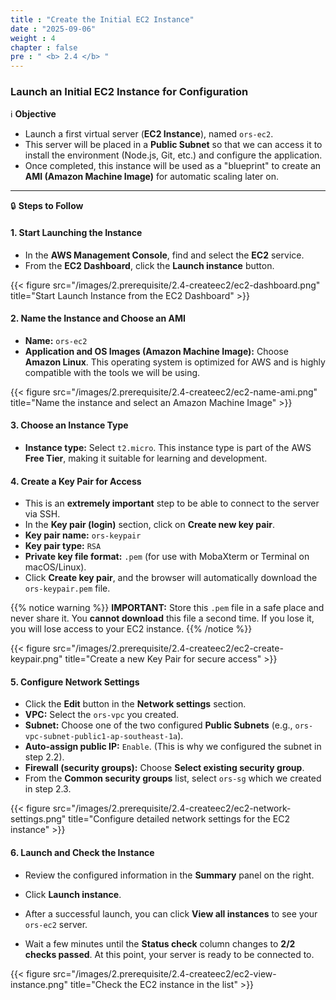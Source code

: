 ```yaml
---
title : "Create the Initial EC2 Instance"
date : "2025-09-06"
weight : 4
chapter : false
pre : " <b> 2.4 </b> "
---
```


### Launch an Initial EC2 Instance for Configuration

ℹ️ **Objective**

*   Launch a first virtual server (**EC2 Instance**), named `ors-ec2`.
*   This server will be placed in a **Public Subnet** so that we can access it to install the environment (Node.js, Git, etc.) and configure the application.
*   Once completed, this instance will be used as a "blueprint" to create an **AMI (Amazon Machine Image)** for automatic scaling later on.

---

🔒 **Steps to Follow**

#### **1. Start Launching the Instance**

*   In the **AWS Management Console**, find and select the **EC2** service.
*   From the **EC2 Dashboard**, click the **Launch instance** button.

{{< figure src="/images/2.prerequisite/2.4-createec2/ec2-dashboard.png" title="Start Launch Instance from the EC2 Dashboard" >}}

#### **2. Name the Instance and Choose an AMI**

*   **Name:** `ors-ec2`
*   **Application and OS Images (Amazon Machine Image):** Choose **Amazon Linux**. This operating system is optimized for AWS and is highly compatible with the tools we will be using.

{{< figure src="/images/2.prerequisite/2.4-createec2/ec2-name-ami.png" title="Name the instance and select an Amazon Machine Image" >}}

#### **3. Choose an Instance Type**

*   **Instance type:** Select `t2.micro`. This instance type is part of the AWS **Free Tier**, making it suitable for learning and development.

#### **4. Create a Key Pair for Access**

*   This is an **extremely important** step to be able to connect to the server via SSH.
*   In the **Key pair (login)** section, click on **Create new key pair**.
*   **Key pair name:** `ors-keypair`
*   **Key pair type:** `RSA`
*   **Private key file format:** `.pem` (for use with MobaXterm or Terminal on macOS/Linux).
*   Click **Create key pair**, and the browser will automatically download the `ors-keypair.pem` file.

{{% notice warning %}}
**IMPORTANT:** Store this `.pem` file in a safe place and never share it. You **cannot download** this file a second time. If you lose it, you will lose access to your EC2 instance.
{{% /notice %}}

{{< figure src="/images/2.prerequisite/2.4-createec2/ec2-create-keypair.png" title="Create a new Key Pair for secure access" >}}

#### **5. Configure Network Settings**

*   Click the **Edit** button in the **Network settings** section.
*   **VPC:** Select the `ors-vpc` you created.
*   **Subnet:** Choose one of the two configured **Public Subnets** (e.g., `ors-vpc-subnet-public1-ap-southeast-1a`).
*   **Auto-assign public IP:** `Enable`. (This is why we configured the subnet in step 2.2).
*   **Firewall (security groups):** Choose **Select existing security group**.
*   From the **Common security groups** list, select `ors-sg` which we created in step 2.3.

{{< figure src="/images/2.prerequisite/2.4-createec2/ec2-network-settings.png" title="Configure detailed network settings for the EC2 instance" >}}

#### **6. Launch and Check the Instance**

*   Review the configured information in the **Summary** panel on the right.
*   Click **Launch instance**.
*   After a successful launch, you can click **View all instances** to see your `ors-ec2` server.

*   Wait a few minutes until the **Status check** column changes to **2/2 checks passed**. At this point, your server is ready to be connected to.

{{< figure src="/images/2.prerequisite/2.4-createec2/ec2-view-instance.png" title="Check the EC2 instance in the list" >}}